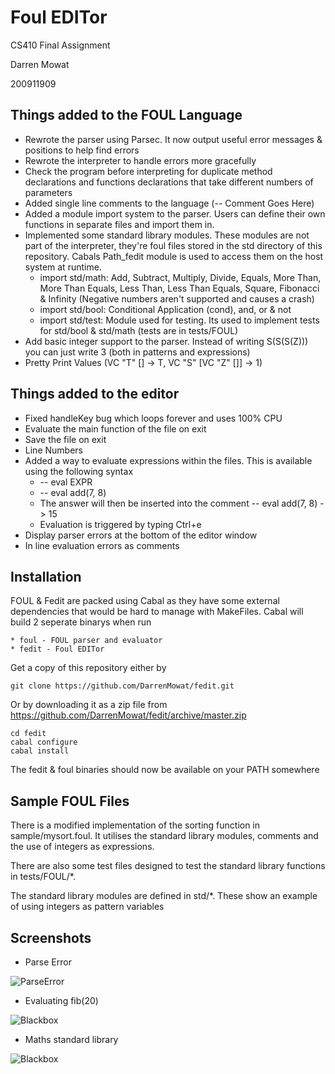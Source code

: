 # Foul EDITor

CS410 Final Assignment

Darren Mowat

200911909

## Things added to the FOUL Language

* Rewrote the parser using Parsec. It now output useful error messages & positions to help find errors
* Rewrote the interpreter to handle errors more gracefully
* Check the program before interpreting for duplicate method declarations and functions declarations that take different numbers of parameters
* Added single line comments to the language (-- Comment Goes Here)
* Added a module import system to the parser. Users can define their own functions in separate files and import them in.
* Implemented some standard library modules. These modules are not part of the interpreter, they're foul files stored in the std directory of this repository. Cabals Path_fedit module is used to access them on the host system at runtime. 
	* import std/math: Add, Subtract, Multiply, Divide, Equals, More Than, More Than Equals, Less Than, Less Than Equals, Square, Fibonacci & Infinity (Negative numbers aren't supported and causes a crash)
	* import std/bool: Conditional Application (cond), and, or & not
	* import std/test: Module used for testing. Its used to implement tests for std/bool & std/math (tests are in tests/FOUL)
* Add basic integer support to the parser. Instead of writing S(S(S(Z))) you can just write 3 (both in patterns and expressions)
* Pretty Print Values (VC "T" [] -> T, VC "S" [VC "Z" []] -> 1)

## Things added to the editor

* Fixed handleKey bug which loops forever and uses 100% CPU
* Evaluate the main function of the file on exit
* Save the file on exit
* Line Numbers
* Added a way to evaluate expressions within the files. This is available using the following syntax
    * -- eval EXPR
    * -- eval add(7, 8)
    * The answer will then be inserted into the comment -- eval add(7, 8) -> 15
    * Evaluation is triggered by typing Ctrl+e
* Display parser errors at the bottom of the editor window
* In line evaluation errors as comments

## Installation

FOUL & Fedit are packed using Cabal as they have some external dependencies that would be hard to manage with MakeFiles.
Cabal will build 2 seperate binarys when run

    * foul - FOUL parser and evaluator
    * fedit - Foul EDITor 

Get a copy of this repository either by 

    git clone https://github.com/DarrenMowat/fedit.git
    
Or by downloading it as a zip file from https://github.com/DarrenMowat/fedit/archive/master.zip

    cd fedit
    cabal configure
    cabal install
   
The fedit & foul binaries should now be available on your PATH somewhere 

## Sample FOUL Files

There is a modified implementation of the sorting function in sample/mysort.foul. 
It utilises the standard library modules, comments and the use of integers as expressions.

There are also some test files designed to test the standard library functions in tests/FOUL/*.

The standard library modules are defined in std/*. These show an example of using integers as pattern variables

## Screenshots

* Parse Error

![ParseError](https://raw.github.com/DarrenMowat/fedit/master/web-doc/perror.png)

* Evaluating fib(20)

![Blackbox](https://raw.github.com/DarrenMowat/fedit/master/web-doc/eval.png)

* Maths standard library

![Blackbox](https://raw.github.com/DarrenMowat/fedit/master/web-doc/mathandstuff.png)







